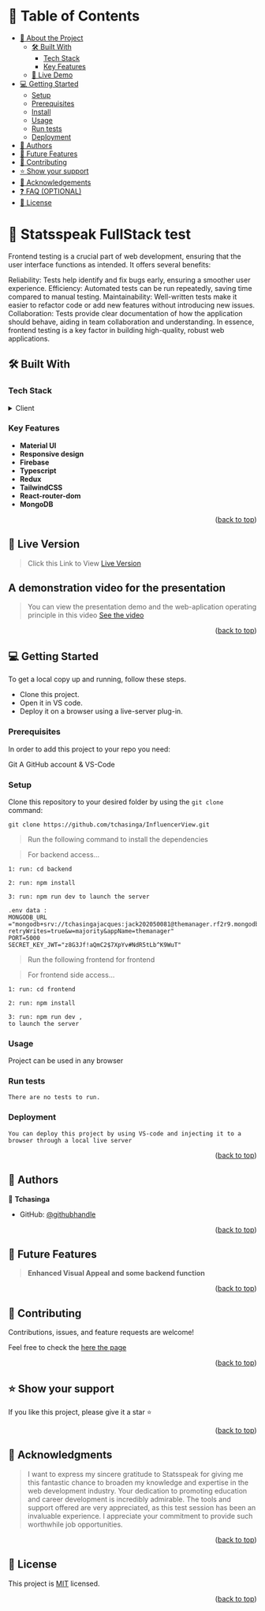 <a name="readme-top"></a>

# 📗 Table of Contents

- [📖 About the Project](#about-project)
  - [🛠 Built With](#built-with)
    - [Tech Stack](#tech-stack)
    - [Key Features](#key-features)
  - [🚀 Live Demo](#live-demo)
- [💻 Getting Started](#getting-started)
  - [Setup](#setup)
  - [Prerequisites](#prerequisites)
  - [Install](#install)
  - [Usage](#usage)
  - [Run tests](#run-tests)
  - [Deployment](#deployment)
- [👥 Authors](#authors)
- [🔭 Future Features](#future-features)
- [🤝 Contributing](#contributing)
- [⭐️ Show your support](#support)
- [🙏 Acknowledgements](#acknowledgements)
- [❓ FAQ (OPTIONAL)](#faq)
- [📝 License](#license)


# 📖 Statsspeak FullStack test <a name="about-project"></a>

Frontend testing is a crucial part of web development, ensuring that the user interface functions as intended. It offers several benefits:

Reliability: Tests help identify and fix bugs early, ensuring a smoother user experience.
Efficiency: Automated tests can be run repeatedly, saving time compared to manual testing.
Maintainability: Well-written tests make it easier to refactor code or add new features without introducing new issues.
Collaboration: Tests provide clear documentation of how the application should behave, aiding in team collaboration and understanding.
In essence, frontend testing is a key factor in building high-quality, robust web applications.

## 🛠 Built With <a name="built-with"></a>

### Tech Stack <a name="tech-stack"></a>

<details>
  <summary>Client</summary>
  <ul>
    <li><a href="https://developer.mozilla.org/en-US/docs/Web/HTML">React.js (Typescript)</a></li>
    <li><a href="https://developer.mozilla.org/en-US/docs/Web/CSS">TailwindCSS</a></li>
    <li><a href="https://developer.mozilla.org/en-US/docs/Web/javascript">JavaScript</a></li>
  </ul>
</details>

### Key Features <a name="key-features"></a>

- **Material UI**
- **Responsive design**
- **Firebase**
- **Typescript**
- **Redux**
- **TailwindCSS**
- **React-router-dom**
- **MongoDB**


<p align="right">(<a href="#readme-top">back to top</a>)</p>

## 🚀 Live Version <a name="live-demo"></a>

>Click this Link to View [Live Version](https://mymanagersite.onrender.com)


## A demonstration video for the presentation
 
 >You can view the presentation demo and the web-aplication operating principle in this video [See the video](https://www.loom.com/share/0448249c161f49b0a2da51e5bd7daac8?sid=6599b69b-be4d-4f61-b0af-71fecc7f1502)

<p align="right">(<a href="#readme-top">back to top</a>)</p>

## 💻 Getting Started <a name="getting-started"></a>

To get a local copy up and running, follow these steps.

- Clone this project.
- Open it in VS code.
- Deploy it on a browser using a live-server plug-in.

### Prerequisites

In order to add this project to your repo you need:

Git
A GitHub account &
VS-Code


### Setup

Clone this repository to your desired folder by using the `git clone` command:

```
git clone https://github.com/tchasinga/InfluencerView.git
```

> Run the following command to install the dependencies

> For backend access... 

```
1: run: cd backend
```

```
2: run: npm install
```

```
3: run: npm run dev to launch the server
```

```
.env data : 
MONGODB_URL ="mongodb+srv://tchasingajacques:jack202050081@themanager.rf2r9.mongodb.net/themanager?retryWrites=true&w=majority&appName=themanager"
PORT=5000
SECRET_KEY_JWT="z8G3Jf!aQmC2$7XpYv#NdR5tLb^K9WuT"
```


> Run the following frontend for frontend


> For frontend side access... 

```
1: run: cd frontend
```

```
2: run: npm install
```

```
3: run: npm run dev ,
to launch the server
```



### Usage

Project can be used in any browser

### Run tests
```
There are no tests to run.
```
### Deployment
```
You can deploy this project by using VS-code and injecting it to a browser through a local live server
```

<p align="right">(<a href="#readme-top">back to top</a>)</p>

## 👥 Authors <a name="authors"></a>

👤 **Tchasinga**

- GitHub: [@githubhandle](https://github.com/tchasinga)


<p align="right">(<a href="#readme-top">back to top</a>)</p>

## 🔭 Future Features <a name="future-features"></a>

> **Enhanced Visual Appeal and some backend function**


<p align="right">(<a href="#readme-top">back to top</a>)</p>

## 🤝 Contributing <a name="contributing"></a>

Contributions, issues, and feature requests are welcome!

Feel free to check the [here the page](https://github.com/tchasinga/mymanager/issues/2)

<p align="right">(<a href="#readme-top">back to top</a>)</p>

## ⭐️ Show your support <a name="support"></a>

If you like this project, please give it a star ⭐️

<p align="right">(<a href="#readme-top">back to top</a>)</p>

## 🙏 Acknowledgments <a name="acknowledgements"></a>

> I want to express my sincere gratitude to Statsspeak for giving me this fantastic chance to broaden my knowledge and expertise in the web development industry. Your dedication to promoting education and career development is incredibly admirable. The tools and support offered are very appreciated, as this test session has been an invaluable experience. I appreciate your commitment to provide such worthwhile job opportunities. 

<p align="right">(<a href="#readme-top">back to top</a>)</p>

## 📝 License <a name="license"></a>

This project is [MIT](./LICENSE) licensed.

<p align="right">(<a href="#readme-top">back to top</a>)</p>

